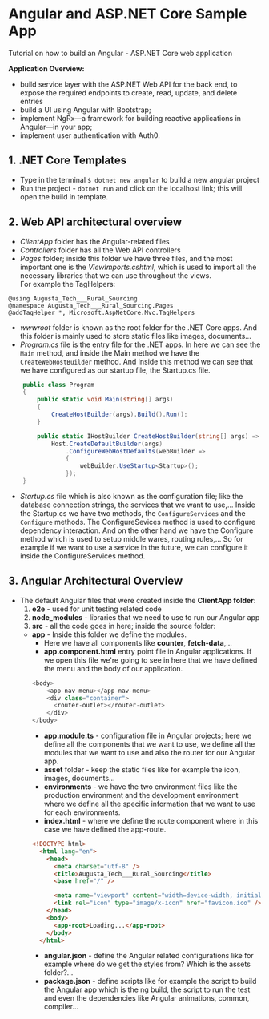 # Angular and ASP.NET Core Sample App

Tutorial on how to build an Angular - ASP.NET Core web application

**Application Overview:**

- build service layer with the ASP.NET Web API for the back end, to expose the required endpoints to create, read, update, and delete entries
- build a UI using Angular with Bootstrap;
- implement NgRx—a framework for building reactive applications in Angular—in your app;
- implement user authentication with Auth0.

## 1. .NET Core Templates

- Type in the terminal `$ dotnet new angular` to build a new angular project
- Run the project - `dotnet run` and click on the localhost link; this will open the build in template.

## 2. Web API architectural overview

- *ClientApp* folder has the Angular-related files
- *Controllers* folder has all the Web API controllers
- *Pages* folder; inside this folder we have three files, and the most important one is the *ViewImports.cshtml*, which is used to import all the necessary libraries that we can use throughout the views.  
For example the TagHelpers:
```
@using Augusta_Tech___Rural_Sourcing
@namespace Augusta_Tech___Rural_Sourcing.Pages
@addTagHelper *, Microsoft.AspNetCore.Mvc.TagHelpers
```
- *wwwroot* folder is known as the root folder for the .NET Core apps. And this folder is mainly used to store static files like images, documents...
- *Program.cs* file is the entry file for the .NET apps. In here we can see the ```Main``` method, and inside the Main method we have the ```CreateWebHostBuilder``` method. And inside this method we can see that we have configured as our startup file, the Startup.cs file. 
```C#
    public class Program
    {
        public static void Main(string[] args)
        {
            CreateHostBuilder(args).Build().Run();
        }

        public static IHostBuilder CreateHostBuilder(string[] args) =>
            Host.CreateDefaultBuilder(args)
                .ConfigureWebHostDefaults(webBuilder =>
                {
                    webBuilder.UseStartup<Startup>();
                });
    }
```
- *Startup.cs* file which is also known as the configuration file; like the database connection strings, the services that we want to use,... Inside the Startup.cs we have two methods, the ```ConfigureServices``` and the ```Configure``` methods. The ConfigureSevices method is used to configure dependency interaction. And on the other hand we have the Configure method which is used to setup middle wares, routing rules,... So for example if we want to use a service in the future, we can configure it inside the ConfigureServices method.  

## 3. Angular Architectural Overview

- The default Angular files that were created inside the **ClientApp folder**:  
  1. **e2e** -  used for unit testing related code
  2. **node_modules** - libraries that we need to use to run our Angular app
  3. **src** - all the code goes in here; inside the source folder:  
    - **app** - Inside this folder we define the modules.  
	  - Here we have all components like **counter**, **fetch-data**,...
	  - **app.component.html** entry point file in Angular applications. If we open this file we're going to see in here that we have defined the menu and the body of our application.  
	  ```C#
	  <body>
		  <app-nav-menu></app-nav-menu>
		  <div class="container">
			<router-outlet></router-outlet>
		  </div>
	  </body>
	  ```  
	  - **app.module.ts** - configuration file in Angular projects; here we define all the components that we want to use, we define all the modules that we want to use and also the router for our Angular app.  
	  - **asset** folder - keep the static files like for example the icon, images, documents... 
	  - **environments** -  we have the two environment files like the production environment and the development environment where we define all the specific information that we want to use for each environments.  
	  - **index.html** - where we define the route component where in this case we have defined the app-route.  
	  ```HTML
	  <!DOCTYPE html>
		<html lang="en">
		  <head>
			<meta charset="utf-8" />
			<title>Augusta_Tech___Rural_Sourcing</title>
			<base href="/" />

			<meta name="viewport" content="width=device-width, initial-scale=1" />
			<link rel="icon" type="image/x-icon" href="favicon.ico" />
		  </head>
		  <body>
			<app-root>Loading...</app-root>
		  </body>
		</html>
	  ```  
	  - **angular.json** - define the Angular related configurations like for example where do we get the styles from? Which is the assets folder?...  
	  - **package.json** - define scripts like for example the script to build the Angular app which is the ng build, the script to run the test and even the dependencies like Angular animations, common, compiler...  
	  
